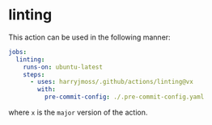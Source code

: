 # linting

This action can be used in the following manner:

```yaml
jobs:
  linting:
    runs-on: ubuntu-latest
    steps:
      - uses: harryjmoss/.github/actions/linting@vx
        with:
          pre-commit-config: ./.pre-commit-config.yaml
```

where `x` is the `major` version of the action.

